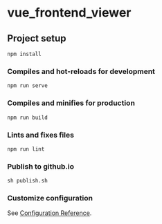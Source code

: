 # vue_frontend_viewer

## Project setup
```
npm install
```

### Compiles and hot-reloads for development
```
npm run serve
```

### Compiles and minifies for production
```
npm run build
```

### Lints and fixes files
```
npm run lint
```

### Publish to github.io 

```
sh publish.sh
```
### Customize configuration
See [Configuration Reference](https://cli.vuejs.org/config/).
